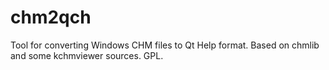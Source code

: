 # chm2qch #

Tool for converting Windows CHM files to Qt Help format.
Based on chmlib and some kchmviewer sources.
GPL.